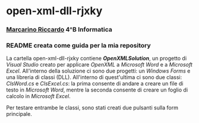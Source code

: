 # open-xml-dll-rjxky

### [Marcarino Riccardo](https://https://www.instagram.com/rjxky/) 4^B Informatica
### README creata come guida per la mia repository

La cartella open-xml-dll-rjxky contiene _**OpenXMLSolution**_, un progetto di _Visual Studio_ creato per applicare _OpenXML_ a _Microsoft Word_ e a _Microsoft Excel_. All'interno della soluzione ci sono due progetti: un _Windows Forms_ e una libreria di classi (DLL). All'interno di quest'ultima ci sono due classi: _ClsWord.cs_ e _ClsExcel.cs_: la prima consente di andare a creare un file di testo in _Microsoft Word_, mentre la seconda consente di creare un foglio di calcolo in _Microsoft Excel_.

Per testare entrambe le classi, sono stati creati due pulsanti sulla form principale.
